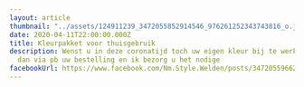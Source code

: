 ```yaml
---
layout: article
thumbnail: "../assets/124911239_3472055852914546_976261252343743816_o.jpg"
date: 2020-04-11T22:00:00.000Z
title: Kleurpakket voor thuisgebruik
description: Wenst u in deze coronatijd toch uw eigen kleur bij te werken, doe
  dan via pb uw bestelling en ik bezorg u het nodige
facebookUrl: https://www.facebook.com/Nm.Style.Welden/posts/3472055966247868
---
```

